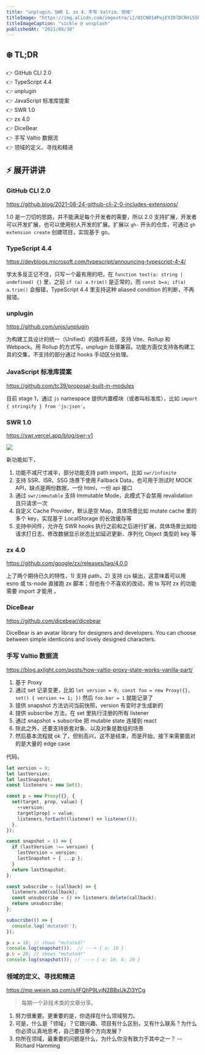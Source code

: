```yaml
---
title: "unplugin、SWR 1、zx 4、手写 Valtio、领域"
titleImage: "https://img.alicdn.com/imgextra/i2/O1CN014PujEY20lDCRHiSSQ_!!6000000006889-0-tps-1920-1280.jpg"
titleImageCaption: "sickle @ unsplash"
publishedAt: "2021/08/30"
---
```



## ❄️ TL;DR

👉 GitHub CLI 2.0<br />
👉 TypeScript 4.4<br />
👉 unplugin<br />
👉 JavaScript 标准库提案<br />
👉 SWR 1.0<br />
👉 zx 4.0<br />
👉 DiceBear<br />
👉 手写 Valtio 数据流<br />
👉 领域的定义、寻找和精进<br />

## ⚡ 展开讲讲

### GitHub CLI 2.0
https://github.blog/2021-08-24-github-cli-2-0-includes-extensions/

1.0 是一刀切的思路，并不能满足每个开发者的需要，所以 2.0 支持扩展，开发者可以开发扩展，也可以使用别人开发的扩展。扩展以 `gh-` 开头的仓库，可通过 `gh extension create` 创建项目，实现基于 go。

### TypeScript 4.4
https://devblogs.microsoft.com/typescript/announcing-typescript-4-4/

学太多反正记不住，只写一个最有用的吧，在 `function test(a: string | undefined) {}` 里，之前 `if (a) a.trim()` 是正常的，而 `const b=a; if(a) a.trim()` 会报错，TypeScript 4.4 里支持这种 aliased condition 的判断，不再报错。

### unplugin
https://github.com/unjs/unplugin

为构建工具设计的统一（Unified）的插件系统，支持 Vite、Rollup 和 Webpack。用 Rollup 的方式写，unplugin 处理兼容。功能方面仅支持各构建工具的交集，不支持的部分通过 hooks 手动区分处理。

### JavaScript 标准库提案
https://github.com/tc39/proposal-built-in-modules

目前 stage 1，通过 `js` namespace 提供内置模块（或者叫标准库），比如 `import { stringify } from 'js:json'`。

### SWR 1.0
https://swr.vercel.app/blog/swr-v1

![](https://img.alicdn.com/imgextra/i4/O1CN01F9lr0U1SQQHp6LY1d_!!6000000002241-2-tps-2466-906.png)

新功能如下，

1. 功能不减尺寸减半，部分功能支持 path import，比如 `swr/infinite`
2. 支持 SSR、ISR、SSG 场景下使用 Fallback Data，也可用于测试时 MOCK API，缺点是两份数据，一份 html，一份 api 接口
3. 通过 `swr/immutable` 支持 Immutable Mode，此模式下会禁用 revalidation 且只请求一次
4. 自定义 Cache Provider，默认是空 Map，具体场景比如 mutate cache 里的多个 key，实现基于 LocalStorage 的长效缓存等
5. 支持中间件，允许在 SWR hooks 执行之前和之后进行扩展，具体场景比如给请求打日志、修改数据显示状态比如延迟更新、序列化 Object 类型的 key 等

### zx 4.0
https://github.com/google/zx/releases/tag/4.0.0

上了两个期待已久的特性，1) 支持 path，2) 支持 cjs 输出，这意味着可以用 esno 或 ts-node 直接跑 zx 脚本；但也有个不喜欢的改动，用 ts 写时 zx 的功能需要 import 才能用 。

### DiceBear
https://github.com/dicebear/dicebear

DiceBear is an avatar library for designers and developers. You can choose between simple identicons and lovely designed characters.

### 手写 Valtio 数据流
https://blog.axlight.com/posts/how-valtio-proxy-state-works-vanilla-part/

1. 基于 Proxy
2. 通过 set 记录变更，比如 `let version = 0; const foo = new Proxy({}, set() { version += 1; })` 然后 `foo.bar = 1` 就能记录了
3. 提供 snapshot 方法访问当前快照，version 有变时才生成新的
4. 提供 subscribe 方法，在 set 里执行注册的所有 listener
5. 通过 snapshot + subscribe 把 mutable state 连接到 react
6. 除此之外，还要支持嵌套对象、以及对象是数组的场景
7. 然后基本流程就 ok 了，但别高兴，这不是结束，而是开始，接下来需要面对的是大量的 edge case

代码，

```javascript
let version = 0;
let lastVersion;
let lastSnapshot;
const listeners = new Set();

const p = new Proxy({}, {
  set(target, prop, value) {
    ++version;
    target[prop] = value;
    listeners.forEach((listener) => listener());
  },
});

const snapshot = () => {
  if (lastVersion !== version) {
    lastVersion = version;
    lastSnapshot = { ...p };
  }
  return lastSnapshot;
};

const subscribe = (callback) => {
  listeners.add(callback);
  const unsubscribe = () => listeners.delete(callback);
  return unsubscribe;
};

subscribe(() => {
  console.log('mutated!');
});

p.a = 10; // shows "mutated!"
console.log(snapshot());  // ---> { a: 10 }
p.b = 20; // shows "mutated!"
console.log(snapshot()); // ---> { a: 10, b: 20 }
```

### 领域的定义、寻找和精进
https://mp.weixin.qq.com/s/lFQhP9LvjN2BBxUkZl3YCg

> 每期一个非技术类的文章分享。

1. 努力很重要。更重要的是，你选择在什么领域努力。
2. 可是，什么是「领域」？它跟兴趣、项目有什么区别，又有什么联系？为什么你必须认真地思考，自己要往哪个方向发展？
3. 你所在领域，最重要的问题是什么，为什么你没有致力于其中之一？ -- Richard Hamming

